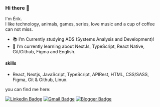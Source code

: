 
  ### Hi there 👋

  I'm Érik.  
  I like technology, animals, games, series, love music and a cup of coffee can not miss.

  - 📚 I’m Currently studying ADS (Systems Analysis and Development)!
  - 🌱 I’m currently learning about NextJs, TypeScript, React Native, Git/Github, Figma and English.

  #### skills
  - React, Nextjs, JavaScript, TypeScript, APIRest, HTML, CSS/SASS, Figma, Git & Github, Linux.

  you can find me here:  

  [![Linkedin Badge](https://img.shields.io/badge/-Linkedin-blue?style=flat-square&logo=Linkedin&logoColor=white&link=https://www.linkedin.com/in/erik-albuquerque/)](https://www.linkedin.com/in/erik-albuquerque/)
  [![Gmail Badge](https://img.shields.io/badge/-Gmail-c14438?style=flat-square&logo=Gmail&logoColor=white&link=mailto:erik.albuquerque.oficial@gmail.com)](mailto:erik.albuquerque.oficial@gmail.com)
  [![Blogger Badge](https://img.shields.io/badge/Portfolio-212121?style=flat-square&logo=blogger&logoColor=white&link=https://portfolio-kataik.vercel.app/)](https://portfolio-kataik.vercel.app/)
